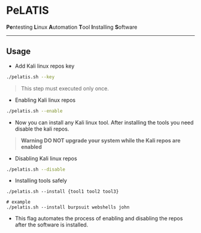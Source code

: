 # PeLATIS

**Pe**ntesting **L**inux **A**utomation **T**ool **I**nstalling **S**oftware

---

## Usage

- Add Kali linux repos key

```bash
./pelatis.sh --key
```
> This step must executed only once.

- Enabling Kali linux repos

```bash
./pelatis.sh --enable
```
- Now you can install any Kali linux tool. After installing the tools you need disable the kali repos.

> **Warning DO NOT upgrade your system while the Kali repos are enabled**

- Disabling Kali linux repos

```bash
./pelatis.sh --disable
```

- Installing tools safely

```
./pelatis.sh --install {tool1 tool2 tool3}

# example
./pelatis.sh --install burpsuit webshells john
```
- This flag automates the process of enabling and disabling the repos after the software is installed.
